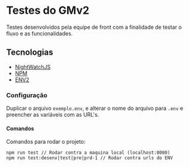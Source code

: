 # Testes do GMv2
Testes desenvolvidos pela equipe de front com a finalidade de testar o fluxo e as funcionalidades.

## Tecnologias 
 - [NightWatchJS](nightwatchjs.org)
 - [NPM](https://docs.npmjs.com/cli/run-script)
 - [ENV2](https://www.npmjs.com/package/env2)

### Configuração
Duplicar o arquivo `exemplo.env`, e alterar o nome do arquivo para  `.env` e preencher as variáveis com as URL's.

#### Comandos
Comandos para rodar o projeto:
```
npm run test // Rodar contra a maquina local (localhost:8080)
npm run test:desenv|test|pre|prd-1 // Rodar contra urls do ENV
```